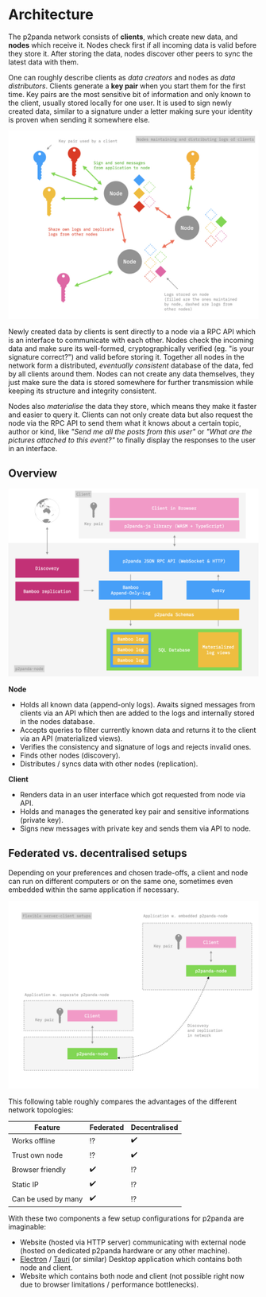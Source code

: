 # Architecture

The p2panda network consists of **clients**, which create new data, and **nodes** which receive it. Nodes check first if all incoming data is valid before they store it. After storing the data, nodes discover other peers to sync the latest data with them.

One can roughly describe clients as *data creators* and nodes as *data distributors*. Clients generate a **key pair** when you start them for the first time. Key pairs are the most sensitive bit of information and only known to the client, usually stored locally for one user. It is used to sign newly created data, similar to a signature under a letter making sure your identity is proven when sending it somewhere else.

![Node maintaining logs of clients](../assets/server-client-logs.jpg)

Newly created data by clients is sent directly to a node via a RPC API which is an interface to communicate with each other. Nodes check the incoming data and make sure its well-formed, cryptographically verified (eg. "is your signature correct?") and valid before storing it. Together all nodes in the network form a distributed, *eventually consistent* database of the data, fed by all clients around them. Nodes can not create any data themselves, they just make sure the data is stored somewhere for further transmission while keeping its structure and integrity consistent.

Nodes also *materialise* the data they store, which means they make it faster and easier to query it. Clients can not only create data but also request the node via the RPC API to send them what it knows about a certain topic, author or kind, like *"Send me all the posts from this user"* or *"What are the pictures attached to this event?"* to finally display the responses to the user in an interface.

## Overview

![Overview of Node and Client architecture](../assets/server-client.jpg)

**Node**

* Holds all known data (append-only logs). Awaits signed messages from clients via an API which then are added to the logs and internally stored in the nodes database.
* Accepts queries to filter currently known data and returns it to the client via an API (materialized views).
* Verifies the consistency and signature of logs and rejects invalid ones.
* Finds other nodes (discovery).
* Distributes / syncs data with other nodes (replication).

**Client**

* Renders data in an user interface which got requested from node via API.
* Holds and manages the generated key pair and sensitive informations (private key).
* Signs new messages with private key and sends them via API to node.

## Federated vs. decentralised setups

Depending on your preferences and chosen trade-offs, a client and node can run on different computers or on the same one, sometimes even embedded within the same application if necessary.

![Alternative setups of Node and Client](../assets/server-client-setups.jpg)

This following table roughly compares the advantages of the different network topologies:

| Feature | Federated | Decentralised |
| --- | --- | --- |
| Works offline | :interrobang: | :heavy_check_mark: |
| Trust own node | :interrobang: | :heavy_check_mark: |
| Browser friendly | :heavy_check_mark: | :interrobang: |
| Static IP | :heavy_check_mark: | :interrobang: |
| Can be used by many | :heavy_check_mark: | :interrobang: |

With these two components a few setup configurations for p2panda are imaginable:

* Website (hosted via HTTP server) communicating with external node (hosted on dedicated p2panda hardware or any other machine).
* [Electron](https://www.electronjs.org) / [Tauri](https://tauri.studio) (or similar) Desktop application which contains both node and client.
* Website which contains both node and client (not possible right now due to browser limitations / performance bottlenecks).
